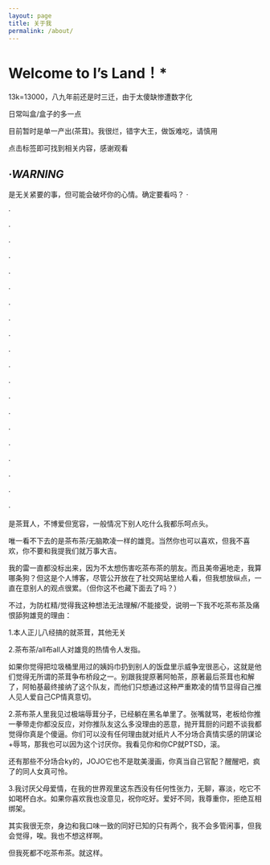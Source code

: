 ```yaml
---
layout: page
title: 关于我
permalink: /about/
---
```


# Welcome to I’s Land！*

13k=13000，八九年前还是时三迁，由于太傻缺惨遭数字化

日常叫盒/盒子的多一点

目前暂时是单一产出(茶茸)。我很烂，错字大王，做饭难吃，请慎用

点击标签即可找到相关内容，感谢观看

## *·WARNING*

是无关紧要的事，但可能会破坏你的心情。确定要看吗？
·

·

·

·

·

·

·

·

·

·

·

·

·

·

·

·

·

·

·

·

·


是茶茸人，不博爱但宽容，一般情况下别人吃什么我都乐呵点头。

唯一看不下去的是茶布茶/无脑欺凌一样的雄竞。当然你也可以喜欢，但我不喜欢，你不要和我提我们就万事大吉。

我的雷一直都没标出来，因为不太想伤害吃茶布茶的朋友。而且美帝遍地走，我算哪条狗？但这是个人博客，尽管公开放在了社交网站里给人看，但我想放纵点，一直在意别人的观点很累。（但你这不也藏下面去了吗？）

不过，为防杠精/觉得我这种想法无法理解/不能接受，说明一下我不吃茶布茶及痛恨舔狗雄竞的理由：

1.本人正儿八经搞的就茶茸，其他无关

2.茶布茶/all布all人对雄竞的热情令人发指。

如果你觉得把垃圾桶里用过的姨妈巾扔到别人的饭盘里示威争宠很恶心，这就是他们觉得无所谓的茶茸争布桥段之一。别跟我提原著阿帕茶，原著最后茶茸也和解了，阿帕基最终接纳了这个队友，而他们只想通过这种严重欺凌的情节显得自己推人见人爱自己CP情真意切。

2.茶布茶人里我见过极端辱茸分子，已经躺在黑名单里了。张嘴就骂，老板给你推一拳带走你都没反应，对你推队友这么多没理由的恶意，抛开茸厨的问题不谈我都觉得你真是个傻逼。你们可以没有任何理由就对纸片人不分场合真情实感的阴谋论+辱骂，那我也可以因为这个讨厌你。我看见你和你CP就PTSD，滚。

还有那些不分场合ky的，JOJO它也不是耽美漫画，你真当自己官配？醒醒吧，疯了的同人女真可怜。

3.我讨厌父母爱情，在我的世界观里这东西没有任何性张力，无聊，寡淡，吃它不如喝杯白水。如果你喜欢我也没意见，祝你吃好。爱好不同，我尊重你，拒绝互相绑架。

其实我很无奈，身边和我口味一致的同好已知的只有两个，我不会多管闲事，但我会觉得，唉。我也不想这样啊。

但我死都不吃茶布茶。就这样。



